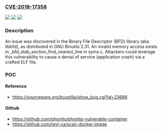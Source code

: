 ### [CVE-2018-17358](https://cve.mitre.org/cgi-bin/cvename.cgi?name=CVE-2018-17358)
![](https://img.shields.io/static/v1?label=Product&message=n%2Fa&color=blue)
![](https://img.shields.io/static/v1?label=Version&message=n%2Fa&color=blue)
![](https://img.shields.io/static/v1?label=Vulnerability&message=n%2Fa&color=brighgreen)

### Description

An issue was discovered in the Binary File Descriptor (BFD) library (aka libbfd), as distributed in GNU Binutils 2.31. An invalid memory access exists in _bfd_stab_section_find_nearest_line in syms.c. Attackers could leverage this vulnerability to cause a denial of service (application crash) via a crafted ELF file.

### POC

#### Reference
- https://sourceware.org/bugzilla/show_bug.cgi?id=23686

#### Github
- https://github.com/phonito/phonito-vulnerable-container
- https://github.com/revl-ca/scan-docker-image

